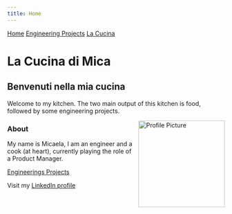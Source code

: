 ```yaml
---
title: Home
---
```

[Home](/)
[Engineering Projects](/engineering)
[La Cucina](/lacucina)

# La Cucina di Mica
## Benvenuti nella mia cucina


Welcome to my kitchen. The two main output of this kitchen is food, followed by some engineering projects.

<figure style="float: right; margin: 0px 0px 10px 10px;">
  <img src="Profile.jpg" alt="Profile Picture" width="200"/>
</figure>

### About
My name is Micaela, I am an engineer and a cook (at heart), currently playing the role of a Product Manager. 



[Engineerings Projects](engineering.md)

Visit my [LinkedIn profile](https://www.linkedin.com/in/micaelabara)